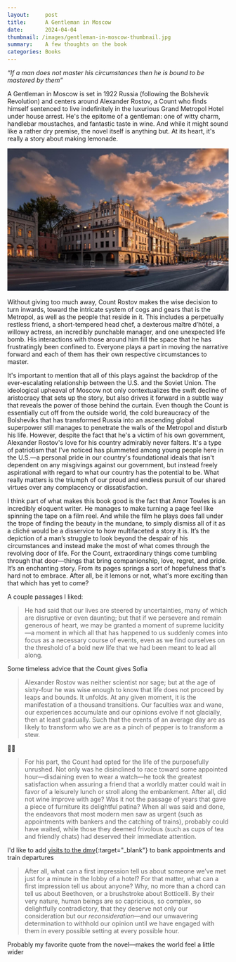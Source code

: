 ```yaml
---
layout:     post
title:      A Gentleman in Moscow
date:       2024-04-04
thumbnail: /images/gentleman-in-moscow-thumbnail.jpg
summary:    A few thoughts on the book
categories: Books
---
```


*“If a man does not master his circumstances then he is bound to be mastered by them”*

A Gentleman in Moscow is set in 1922 Russia (following the Bolshevik Revolution) and centers around Alexander Rostov, a Count who finds himself sentenced to live indefinitely in the luxurious Grand Metropol Hotel under house arrest. He's the epitome of a gentleman: one of witty charm, handlebar moustaches, and fantastic taste in wine. And while it might sound like a rather dry premise, the novel itself is anything but. At its heart, it's really a story about making lemonade.

![The Metropol Hotel](/images/metropol-hotel.jpg)

Without giving too much away, Count Rostov makes the wise decision to turn inwards, toward the intricate system of cogs and gears that is the Metropol, as well as the people that reside in it. This includes a perpetually restless friend, a short-tempered head chef, a dexterous maître d’hôtel, a willowy actress, an incredibly punchable manager, and one unexpected life bomb. His interactions with those around him fill the space that he has frustratingly been confined to. Everyone plays a part in moving the narrative forward and each of them has their own respective circumstances to master.

It's important to mention that all of this plays against the backdrop of the ever-escalating relationship between the U.S. and the Soviet Union. The ideological upheaval of Moscow not only contextualizes the swift decline of aristocracy that sets up the story, but also drives it forward in a subtle way that reveals the power of those behind the curtain. Even though the Count is essentially cut off from the outside world, the cold bureaucracy of the Bolsheviks that has transformed Russia into an ascending global superpower still manages to penetrate the walls of the Metropol and disturb his life. However, despite the fact that he's a victim of his own government, Alexander Rostov's love for his country admirably never falters. It's a type of patriotism that I've noticed has plummeted among young people here in the U.S.—a personal pride in our country's foundational ideals that isn't dependent on any misgivings against our government, but instead freely aspirational with regard to what our country has the potential to be. What really matters is the triumph of our proud and endless pursuit of our shared virtues over any complacency or dissatisfaction.

I think part of what makes this book good is the fact that Amor Towles is an incredibly eloquent writer. He manages to make turning a page feel like spinning the tape on a film reel. And while the film he plays does fall under the trope of finding the beauty in the mundane, to simply dismiss all of it as a cliché would be a disservice to how multifaceted a story it is. It’s the depiction of a man’s struggle to look beyond the despair of his circumstances and instead make the most of what comes through the revolving door of life. For the Count, extraordinary things come tumbling through that door—things that bring companionship, love, regret, and pride. It’s an enchanting story. From its pages springs a sort of hopefulness that's hard not to embrace. After all, be it lemons or not, what's more exciting than that which has yet to come?

A couple passages I liked:

> He had said that our lives are steered by uncertainties, many of which are disruptive or even daunting; but that if we persevere and remain generous of heart, we may be granted a moment of supreme lucidity—a moment in which all that has happened to us suddenly comes into focus as a necessary course of events, even as we find ourselves on the threshold of a bold new life that we had been meant to lead all along.


Some timeless advice that the Count gives Sofia


> Alexander Rostov was neither scientist nor sage; but at the age of sixty-four he was wise enough to know that life does not proceed by leaps and bounds. It unfolds. At any given moment, it is the manifestation of a thousand transitions. Our faculties wax and wane, our experiences accumulate and our opinions evolve if not glacially, then at least gradually. Such that the events of an average day are as likely to transform who we are as a pinch of pepper is to transform a stew.


👏👏


> For his part, the Count had opted for the life of the purposefully unrushed. Not only was he disinclined to race toward some appointed hour—disdaining even to wear a watch—he took the greatest satisfaction when assuring a friend that a worldly matter could wait in favor of a leisurely lunch or stroll along the embankment. After all, did not wine improve with age? Was it not the passage of years that gave a piece of furniture its delightful patina? When all was said and done, the endeavors that most modern men saw as urgent (such as appointments with bankers and the catching of trains), probably could have waited, while those they deemed frivolous (such as cups of tea and friendly chats) had deserved their immediate attention.


I'd like to add [visits to the dmv](https://www.youtube.com/watch?v=HHKwnUa3txo&t=64s){:target="_blank"} to bank appointments and train departures


> After all, what can a first impression tell us about someone we’ve met just for a minute in the lobby of a hotel? For that matter, what can a first impression tell us about anyone? Why, no more than a chord can tell us about Beethoven, or a brushstroke about Botticelli. By their very nature, human beings are so capricious, so complex, so delightfully contradictory, that they deserve not only our consideration but our *reconsideration*—and our unwavering determination to withhold our opinion until we have engaged with them in every possible setting at every possible hour.


Probably my favorite quote from the novel—makes the world feel a little wider

<style>
.side-image {
  float: right; 
  margin: 0 0 1em 1.5em;
  width: 45%;
  border-radius: 5px; 
}

.post-content {
  overflow: hidden; 
}